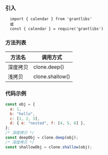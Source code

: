 ### 引入

```shell
  import { calendar } from 'grantlibs'
  或
  const { calendar } = require('grantlibs')
```

### 方法列表

| 方法名   | 调用方式        |
| -------- | --------------- |
| 深度拷贝 | clone.deep()    |
| 浅拷贝   | clone.shallow() |

### 代码示例

```js
const obj = {
  a: 1,
  b: "hello",
  c: [1, 2, 3],
  d: { e: "nested", f: [4, 5, 6] },
};
/* 深度拷贝 */
const deepObj = clone.deep(obj);
/* 深度拷贝 */
const shallowObj = clone.shallow(obj);
```
